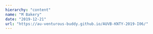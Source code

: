 ```yaml
---
hierarchy: "content"
name: "M Bakery"
date: "2019-12-21"
url: "https://au-venturous-buddy.github.io/AUVB-KNTY-2019-I06/"
---
```

